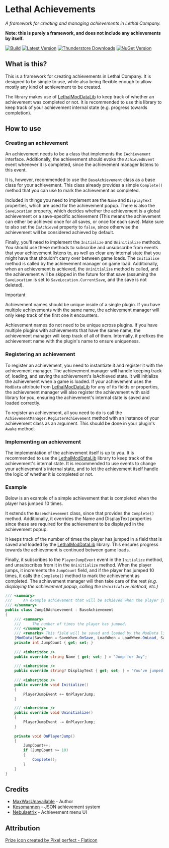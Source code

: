 # Lethal Achievements

*A framework for creating and managing achievements in Lethal Company.*

**Note: this is purely a framework, and does not include any achievements by itself.**

[![Build](https://img.shields.io/github/actions/workflow/status/MaxWasUnavailable/LethalAchievements/build.yml?style=for-the-badge&logo=github&branch=master)](https://github.com/MaxWasUnavailable/LethalAchievements/actions/workflows/build.yml)
[![Latest Version](https://img.shields.io/thunderstore/v/MaxWasUnavailable/LethalAchievements?style=for-the-badge&logo=thunderstore&logoColor=white)](https://thunderstore.io/c/lethal-company/p/MaxWasUnavailable/LethalAchievements)
[![Thunderstore Downloads](https://img.shields.io/thunderstore/dt/MaxWasUnavailable/LethalAchievements?style=for-the-badge&logo=thunderstore&logoColor=white)](https://thunderstore.io/c/lethal-company/p/MaxWasUnavailable/LethalAchievements)
[![NuGet Version](https://img.shields.io/nuget/v/MaxWasUnavailable.LethalAchievements?style=for-the-badge&logo=nuget)](https://www.nuget.org/packages/MaxWasUnavailable.LethalAchievements)

## What is this?

This is a framework for creating achievements in Lethal Company. It is designed to be simple to use, while also being
flexible enough to allow mostly any kind of achievement to be created.

The library makes use of [LethalModDataLib](https://github.com/MaxWasUnavailable/LethalModDataLib) to keep track of
whether an achievement was completed or not. It is recommended to use this library to keep track of your achievement
internal state (e.g. progress towards completion).

## How to use

### Creating an achievement

An achievement needs to be a class that implements the `IAchievement` interface. Additionally, the achievement should
evoke the `AchievedEvent` event whenever it is completed, since the achievement manager listens to this event.

It is, however, recommended to use the `BaseAchievement` class as a base class for your achievement. This class already
provides a simple `Complete()` method that you can use to mark the achievement as completed.

Included in things you need to implement are the `Name` and `DisplayText` properties, which are used for the achievement
popup. There is also the `SaveLocation` property, which decides whether the achievement is a global achievement or a
save-specific achievement (This means the achievement can either be achieved once for all saves, or once for each save).
Make sure to also set the `IsAchieved` property to `false`, since otherwise the achievement will be considered achieved
by default.

Finally, you'll need to implement the `Initialize` and `Uninitialize` methods. You should use these methods to subscribe
and unsubscribe from events that your achievement listens to, as well as clear any internal state that you might have
that shouldn't carry over between game loads. The `Initialise` method is called by the achievement manager on game load.
Additionally, when an achievement is achieved, the `Uninitialize` method is called, and the achievement will be skipped
in the future for that save (assuming the `SaveLocation` is set to `SaveLocation.CurrentSave`, and the save is not
deleted).

> [!IMPORTANT]
> 
> Achievement names should be unique inside of a single plugin. If you have multiple achievements with the same name,
> the achievement manager will only keep track of the first one it encounters.
> 
> Achievement names do not need to be unique across plugins. If you have multiple plugins with achievements that have
> the same name, the achievement manager will keep track of all of them. Internally, it prefixes the achievement name
> with the plugin's name to ensure uniqueness.

### Registering an achievement

To register an achievement, you need to instantiate it and register it with the achievement manager. The achievement
manager will handle keeping track of, loading, and saving the achievement's IsAchieved state. It will initialize the
achievement when a game is loaded. If your achievement uses the `ModData` attribute from
[LethalModDataLib](https://github.com/MaxWasUnavailable/LethalModDataLib) for any of its fields or properties, the
achievement manager will also register the achievement with said library for you, ensuring the achievement's internal
state is saved and loaded correctly.

To register an achievement, all you need to do is call the `AchievementManager.RegisterAchievement` method with an
instance of your achievement class as an argument. This should be done in your plugin's `Awake` method.

### Implementing an achievement

The implementation of the achievement itself is up to you. It is recommended to use the
[LethalModDataLib](https://github.com/MaxWasUnavailable/LethalModDataLib) library to keep track of the achievement's
internal state. It is recommended to use events to change your achievement's internal state, and to let the achievement
itself handle the logic of whether it is completed or not.

### Example

Below is an example of a simple achievement that is completed when the player has jumped 10 times.

It extends the `BaseAchievement` class, since that provides the `Complete()` method. Additionally, it overrides the
Name and DisplayText properties since these are required for the achievement to be displayed in the achievement popup.

It keeps track of the number of times the player has jumped in a field that is saved and loaded by the
[LethalModDataLib](https://github.com/MaxWasUnavailable/LethalModDataLib) library. This ensures progress towards the
achievement is continued between game loads.

Finally, it subscribes to the `PlayerJumpEvent` event in the `Initialize` method, and unsubscribes from it in the
`Uninitialize` method. When the player jumps, it increments the `JumpCount` field, and if the player has jumped 10
times, it calls the `Complete()` method to mark the achievement as completed. The achievement manager will then take
care of the rest *(e.g. displaying the achievement popup, calling the `Uninitialize` method, etc.)*

```csharp
/// <summary>
///     An example achievement that will be achieved when the player jumps 10 times.
/// </summary>
public class Jump10Achievement : BaseAchievement
{
    /// <summary>
    ///     The number of times the player has jumped.
    /// </summary>
    /// <remarks> This field will be saved and loaded by the ModData library. </remarks>
    [ModData(SaveWhen = SaveWhen.OnSave, LoadWhen = LoadWhen.OnLoad, SaveLocation = SaveLocation.CurrentSave)]
    private int JumpCount { get; set; }
    
    /// <inheritdoc />
    public override string Name { get; set; } = "Jump for Joy";
    
    /// <inheritdoc />
    public override string? DisplayText { get; set; } = "You've jumped 10 times!";
    
    /// <inheritdoc />
    public override void Initialize()
    {
        PlayerJumpEvent += OnPlayerJump;
    }

    /// <inheritdoc />
    public override void Uninitialize()
    {
        PlayerJumpEvent -= OnPlayerJump;
    }
    
    private void OnPlayerJump()
    {
        JumpCount++;
        if (JumpCount >= 10)
        {
            Complete();
        }
    }
}
```

## Credits
- [MaxWasUnavailable](https://github.com/MaxWasUnavailable) - Author
- [Kesomannen](https://github.com/Kesomannen) - JSON achievement system
- [Nebulaetrix](https://github.com/Nebulaetrix) - Achievement menu UI

## Attribution
<a href="https://www.flaticon.com/free-icon/badge_3179792?term=trophy&related_id=3179792" title="prize icons">Prize icon created by Pixel perfect - Flaticon</a>